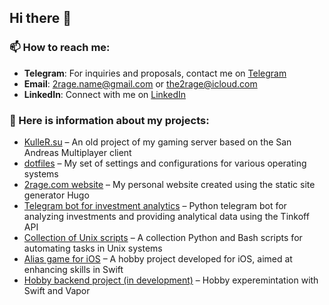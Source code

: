 ## Hi there 👋

### 📫 How to reach me:

- **Telegram**: For inquiries and proposals, contact me on [Telegram](https://t.me/the2rage)
- **Email**: [2rage.name@gmail.com](mailto:2rage.name@gmail.com) or [the2rage@icloud.com](mailto:the2rage@icloud.com)
- **LinkedIn**: Connect with me on [LinkedIn](https://www.linkedin.com/in/2rage/)

### 🔭 Here is information about my projects:

- [KulleR.su](https://github.com/2rage/kuller_su) – An old project of my gaming server based on the San Andreas Multiplayer client
- [dotfiles](https://github.com/2rage/dotfiles) – My set of settings and configurations for various operating systems
- [2rage.com website](https://github.com/2rage/personal_site) – My personal website created using the static site generator Hugo
- [Telegram bot for investment analytics](https://github.com/2rage/VKR) – Python telegram bot for analyzing investments and providing analytical data using the Tinkoff API
- [Collection of Unix scripts](https://github.com/2rage/unix-misc) – A collection Python and Bash scripts for automating tasks in Unix systems
- [Alias game for iOS](https://github.com/2rage/alias_swift) – A hobby project developed for iOS, aimed at enhancing skills in Swift
- [Hobby backend project (in development)](https://github.com/2rage/swiftwork) – Hobby experemintation with Swift and Vapor

<!--
**2rage/2rage** is a ✨ _special_ ✨ repository because its `README.md` (this file) appears on your GitHub profile.

Here are some ideas to get you started:

- 🔭 I’m currently working on ...
- 🌱 I’m currently learning ...
- 👯 I’m looking to collaborate on ...
- 🤔 I’m looking for help with ...
- 💬 Ask me about ...
- 📫 How to reach me: ...
- 😄 Pronouns: ...
- ⚡ Fun fact: ...
-->
